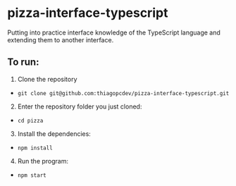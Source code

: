# pizza-interface-typescript
Putting into practice interface knowledge of the TypeScript language and extending them to another interface.

## To run:
1. Clone the repository
  * `git clone git@github.com:thiagopcdev/pizza-interface-typescript.git`
2. Enter the repository folder you just cloned:
  * `cd pizza`
3. Install the dependencies:
  * `npm install`
4. Run the program:
  * `npm start`
